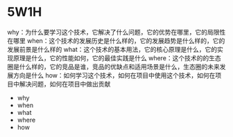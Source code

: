 # 5W1H

why：为什么要学习这个技术，它解决了什么问题，它的优势在哪里，它的局限性在哪里
when：这个技术的发展历史是什么样的，它的发展趋势是什么样的，它的发展前景是什么样的
what：这个技术的基本用法，它的核心原理是什么，它的实现原理是什么，它的性能如何，它的最佳实践是什么
where：这个技术的的生态圈是什么样的，它的竞品是谁，竞品的优缺点和适用场景是什么，生态圈的未来发展方向是什么
how：如何学习这个技术，如何在项目中使用这个技术，如何在项目中解决问题，如何在项目中做出贡献

- why
- when
- what
- where
- how
